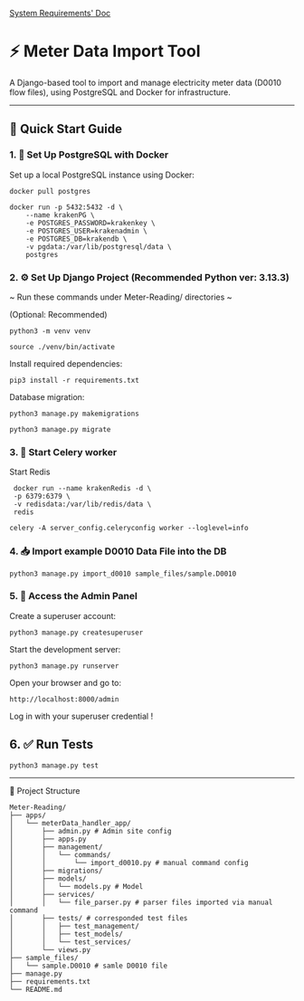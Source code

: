 [System Requirements' Doc](https://docs.google.com/document/d/14appPfkpGbBgrqQJa18QWLFbuWjwGnsg4WOUAMsJIOk/edit?tab=t.0#heading=h.3hiuxlvuqmw)

# ⚡ Meter Data Import Tool 

A Django-based tool to import and manage electricity meter data (D0010 flow files), using PostgreSQL and Docker for infrastructure.

---
## 🚀 Quick Start Guide


### 1. 🐘 Set Up PostgreSQL with Docker

Set up a local PostgreSQL instance using Docker:

```
docker pull postgres
```

```
docker run -p 5432:5432 -d \
    --name krakenPG \
    -e POSTGRES_PASSWORD=krakenkey \
    -e POSTGRES_USER=krakenadmin \
    -e POSTGRES_DB=krakendb \
    -v pgdata:/var/lib/postgresql/data \
    postgres
```


### 2. ⚙️ Set Up Django Project (Recommended Python ver: 3.13.3)

~ Run these commands under Meter-Reading/ directories ~

(Optional: Recommended)
```
python3 -m venv venv
```

```
source ./venv/bin/activate
```

Install required dependencies:
```
pip3 install -r requirements.txt
```

Database migration:
```
python3 manage.py makemigrations
```

```
python3 manage.py migrate
```

### 3. 🥦 Start Celery worker

Start Redis
```
 docker run --name krakenRedis -d \
 -p 6379:6379 \
 -v redisdata:/var/lib/redis/data \
 redis
```

```
celery -A server_config.celeryconfig worker --loglevel=info
```


### 4. 📥 Import example D0010 Data File into the DB

```
python3 manage.py import_d0010 sample_files/sample.D0010  
```



### 5. 🔐 Access the Admin Panel

Create a superuser account:

```
python3 manage.py createsuperuser
```

Start the development server:

```
python3 manage.py runserver
```

Open your browser and go to:

```
http://localhost:8000/admin 
```
Log in with your superuser credential !



## 6. ✅ Run Tests

```
python3 manage.py test    
```

---


📁 Project Structure

```
Meter-Reading/
├── apps/
│   └── meterData_handler_app/
│       ├── admin.py # Admin site config
│       ├── apps.py
│       ├── management/
│       │   └── commands/
│       │       └── import_d0010.py # manual command config
│       ├── migrations/
│       ├── models/
│       │   └── models.py # Model
│       ├── services/
│       │   └── file_parser.py # parser files imported via manual command
│       ├── tests/ # corresponded test files
│       │   ├── test_management/
│       │   ├── test_models/
│       │   └── test_services/
│       └── views.py
├── sample_files/
│   └── sample.D0010 # samle D0010 file
├── manage.py
├── requirements.txt
└── README.md
```
